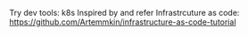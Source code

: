 Try dev tools: k8s
Inspired by and refer Infrastrcuture as code: https://github.com/Artemmkin/infrastructure-as-code-tutorial
